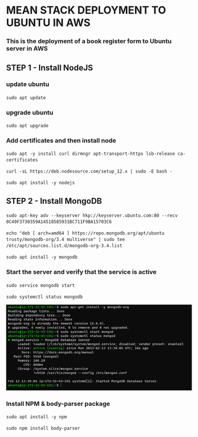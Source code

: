 # MEAN STACK DEPLOYMENT TO UBUNTU IN AWS

### This is the deployment of a book register form to Ubuntu server in AWS

## STEP 1 - Install NodeJS

### update ubuntu
`sudo apt update`

### upgrade ubuntu
`sudo apt upgrade`

### Add certificates and then install node
`sudo apt -y install curl dirmngr apt-transport-https lsb-release ca-certificates`

`curl -sL https://deb.nodesource.com/setup_12.x | sudo -E bash -`

`sudo apt install -y nodejs`

## STEP 2 - Install MongoDB
`sudo apt-key adv --keyserver hkp://keyserver.ubuntu.com:80 --recv 0C49F3730359A14518585931BC711F9BA15703C6`

`echo "deb [ arch=amd64 ] https://repo.mongodb.org/apt/ubuntu trusty/mongodb-org/3.4 multiverse" | sudo tee /etc/apt/sources.list.d/mongodb-org-3.4.list`

`sudo apt install -y mongodb`

### Start the server and verify that the service is active
`sudo service mongodb start`

`sudo systemctl status mongodb`

![node install](/images/mongodb-run.PNG)

### Install NPM & body-parser package
`sudo apt install -y npm`

`sudo npm install body-parser`